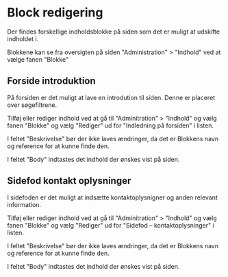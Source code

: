 # Block redigering

Der findes forskellige indholdsblokke på siden som det er muligt at udskifte indholdet i.

Blokkene kan se fra oversigten på siden "Administration" > "Indhold" ved at vælge fanen "Blokke"

## Forside introduktion

På forsiden er det muligt at lave en introdution til siden. Denne er placeret over søgefiltrene.

Tilføj eller rediger indhold ved at gå til "Adminitration" > "Indhold" og vælg fanen "Blokke" og vælg "Rediger"
ud for "Indledning på forsiden" i listen.

I feltet "Beskrivelse" bør der ikke laves ændringer, da det er Blokkens navn og reference for at kunne finde den.

I feltet "Body" indtastes det indhold der ønskes vist på siden.

## Sidefod kontakt oplysninger

I sidefoden er det muligt at indsætte kontaktoplysnigner og anden relevant information.

Tilføj eller rediger indhold ved at gå til "Adminitration" > "Indhold" og vælg fanen "Blokke" og vælg "Rediger"
ud for "Sidefod – kontaktoplysninger" i listen.

I feltet "Beskrivelse" bør der ikke laves ændringer, da det er Blokkens navn og reference for at kunne finde den.

I feltet "Body" indtastes det indhold der ønskes vist på siden.

